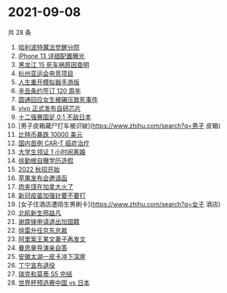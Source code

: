 # 2021-09-08

共 28 条

<!-- BEGIN ZHIHUSEARCH -->
<!-- 最后更新时间 Wed Sep 08 2021 17:10:42 GMT+0800 (China Standard Time) -->
1. [哈利波特魔法觉醒分院](https://www.zhihu.com/search?q=哈利波特魔法觉醒)
1. [iPhone 13 详细配置曝光](https://www.zhihu.com/search?q=iPhone13)
1. [黑龙江 15 死车祸原因查明](https://www.zhihu.com/search?q=黑龙江车祸)
1. [杭州亚运会电竞项目](https://www.zhihu.com/search?q=亚运会)
1. [人生重开模拟器手游版](https://www.zhihu.com/search?q=人生重开模拟器)
1. [辛丑条约签订 120 周年](https://www.zhihu.com/search?q=辛丑条约)
1. [圆通回应女生被碾压致死事件](https://www.zhihu.com/search?q=圆通)
1. [vivo 正式发布自研芯片](https://www.zhihu.com/search?q=vivo)
1. [十二强赛国足 0:1 不敌日本](https://www.zhihu.com/search?q=国足)
1. [男子皮箱藏尸打车被识破](https://www.zhihu.com/search?q=男子 皮箱)
1. [比特币暴跌 10000 美元](https://www.zhihu.com/search?q=比特币暴跌)
1. [国内首例 CAR-T 癌症治疗](https://www.zhihu.com/search?q=CAR-T)
1. [大学生领证 1 小时闹离婚](https://www.zhihu.com/search?q=大学生领证)
1. [徐勤根自曝学历造假](https://www.zhihu.com/search?q=人类高质量男性)
1. [2022 秋招开始](https://www.zhihu.com/search?q=2022秋招)
1. [苹果发布会邀请函](https://www.zhihu.com/search?q=苹果发布会)
1. [肉夹馍在加拿大火了](https://www.zhihu.com/search?q=肉夹馍)
1. [新冠疫苗加强针要不要打](https://www.zhihu.com/search?q=新冠疫苗加强针)
1. [女子住酒店遭陌生男刷卡](https://www.zhihu.com/search?q=女子 酒店)
1. [北航新生邢益凡](https://www.zhihu.com/search?q=邢益凡)
1. [谢霆锋申请退出加国籍](https://www.zhihu.com/search?q=谢霆锋)
1. [徐雷升任京东总裁](https://www.zhihu.com/search?q=京东)
1. [阿里案王某文妻子再发文](https://www.zhihu.com/search?q=王某文妻子)
1. [眷思量导演亲自答](https://www.zhihu.com/search?q=眷思量)
1. [安徽太湖一皮卡冲下深崖](https://www.zhihu.com/search?q=安徽皮卡)
1. [丁宁宣布退役](https://www.zhihu.com/search?q=丁宁)
1. [瑞克和莫蒂 S5 完结](https://www.zhihu.com/search?q=瑞克和莫蒂)
1. [世界杯预选赛中国 vs 日本](https://www.zhihu.com/search?q=国足)
<!-- END ZHIHUSEARCH -->
